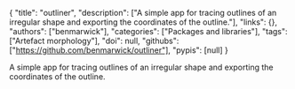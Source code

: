 {
  "title": "outliner",
  "description": ["A simple app for tracing outlines of an irregular shape and exporting the coordinates of the outline."],
  "links": {},
  "authors": ["benmarwick"],
  "categories": ["Packages and libraries"],
  "tags": ["Artefact morphology"],
  "doi": null,
  "githubs": ["https://github.com/benmarwick/outliner"],
  "pypis": [null]
}

<!-- Generated by csv2md.R – do not edit by hand -->

A simple app for tracing outlines of an irregular shape and exporting the coordinates of the outline.